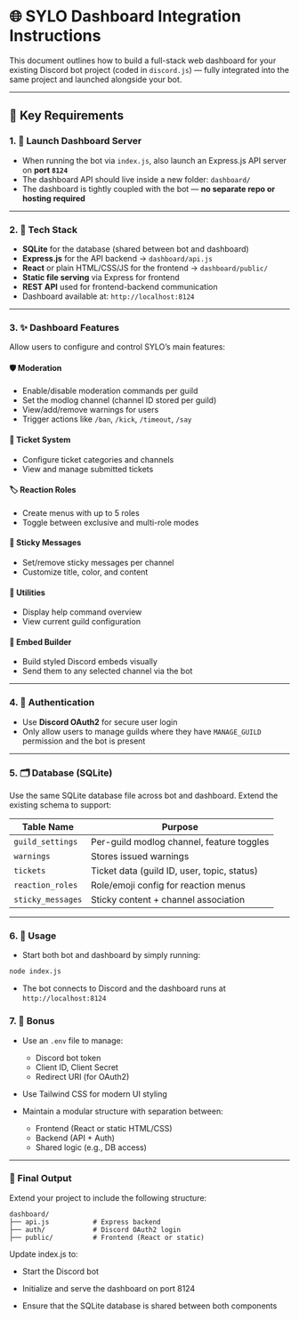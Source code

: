 # 🌐 SYLO Dashboard Integration Instructions

This document outlines how to build a full-stack web dashboard for your existing Discord bot project (coded in `discord.js`) — fully integrated into the same project and launched alongside your bot.

---

## 🎯 Key Requirements

### 1. 🔧 Launch Dashboard Server

- When running the bot via `index.js`, also launch an Express.js API server on **port `8124`**
- The dashboard API should live inside a new folder: `dashboard/`
- The dashboard is tightly coupled with the bot — **no separate repo or hosting required**

---

### 2. 🧱 Tech Stack

- **SQLite** for the database (shared between bot and dashboard)
- **Express.js** for the API backend → `dashboard/api.js`
- **React** or plain HTML/CSS/JS for the frontend → `dashboard/public/`
- **Static file serving** via Express for frontend
- **REST API** used for frontend-backend communication
- Dashboard available at: `http://localhost:8124`

---

### 3. ✨ Dashboard Features

Allow users to configure and control SYLO’s main features:

#### 🛡️ Moderation
- Enable/disable moderation commands per guild
- Set the modlog channel (channel ID stored per guild)
- View/add/remove warnings for users
- Trigger actions like `/ban`, `/kick`, `/timeout`, `/say`

#### 🎫 Ticket System
- Configure ticket categories and channels
- View and manage submitted tickets

#### 🏷️ Reaction Roles
- Create menus with up to 5 roles
- Toggle between exclusive and multi-role modes

#### 📌 Sticky Messages
- Set/remove sticky messages per channel
- Customize title, color, and content

#### 🧰 Utilities
- Display help command overview
- View current guild configuration

#### 🌈 Embed Builder
- Build styled Discord embeds visually
- Send them to any selected channel via the bot

---

### 4. 🔐 Authentication

- Use **Discord OAuth2** for secure user login
- Only allow users to manage guilds where they have `MANAGE_GUILD` permission and the bot is present

---

### 5. 🗂️ Database (SQLite)

Use the same SQLite database file across bot and dashboard. Extend the existing schema to support:

| Table Name           | Purpose                                     |
|----------------------|---------------------------------------------|
| `guild_settings`     | Per-guild modlog channel, feature toggles   |
| `warnings`           | Stores issued warnings                     |
| `tickets`            | Ticket data (guild ID, user, topic, status)|
| `reaction_roles`     | Role/emoji config for reaction menus        |
| `sticky_messages`    | Sticky content + channel association        |

---

### 6. 🧪 Usage

- Start both bot and dashboard by simply running:

```bash
node index.js
```

- The bot connects to Discord and the dashboard runs at `http://localhost:8124`


### 7. 🧰 Bonus

- Use an `.env` file to manage:
  - Discord bot token
  - Client ID, Client Secret
  - Redirect URI (for OAuth2)

- Use Tailwind CSS for modern UI styling

- Maintain a modular structure with separation between:
  - Frontend (React or static HTML/CSS)
  - Backend (API + Auth)
  - Shared logic (e.g., DB access)

---


### 🚀 Final Output

Extend your project to include the following structure:

```
dashboard/
├── api.js           # Express backend
├── auth/            # Discord OAuth2 login
├── public/          # Frontend (React or static)
```

Update index.js to:

- Start the Discord bot

- Initialize and serve the dashboard on port 8124

- Ensure that the SQLite database is shared between both components